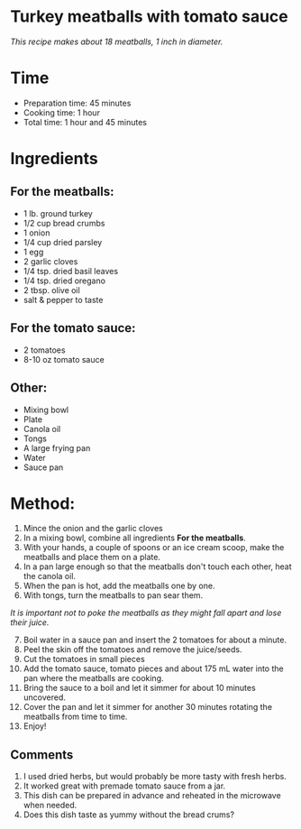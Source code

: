 Turkey meatballs with tomato sauce
===============================
*This recipe makes about 18 meatballs, 1 inch in diameter.*

# Time
- Preparation time: 45 minutes
- Cooking time: 1 hour
- Total time: 1 hour and 45 minutes

# Ingredients

## For the meatballs:
- 1 lb. ground turkey
- 1/2 cup bread crumbs
- 1 onion
- 1/4 cup dried parsley
- 1 egg
- 2 garlic cloves
- 1/4 tsp. dried basil leaves
- 1/4 tsp. dried oregano
- 2 tbsp. olive oil
- salt & pepper to taste

## For the tomato sauce:
- 2 tomatoes
- 8-10 oz tomato sauce

## Other:
- Mixing bowl
- Plate
- Canola oil
- Tongs
- A large frying pan
- Water
- Sauce pan

# Method:
1. Mince the onion and the garlic cloves
2. In a mixing bowl, combine all ingredients **For the meatballs**.
3. With your hands, a couple of spoons or an ice cream scoop, make the meatballs and place them on a plate.
4. In a pan large enough so that the meatballs don't touch each other, heat the canola oil.
5. When the pan is hot, add the meatballs one by one.
6. With tongs, turn the meatballs to pan sear them.

*It is important not to poke the meatballs as they might fall apart and lose their juice.*

7. Boil water in a sauce pan and insert the 2 tomatoes for about a minute.
8. Peel the skin off the tomatoes and remove the juice/seeds.
9. Cut the tomatoes in small pieces
10. Add the tomato sauce, tomato pieces and about 175 mL water into the pan where the meatballs are cooking.
11. Bring the sauce to a boil and let it simmer for about 10 minutes uncovered.
12. Cover the pan and let it simmer for another 30 minutes rotating the meatballs from time to time.
13. Enjoy!

## Comments
1. I used dried herbs, but would probably be more tasty with fresh herbs.
2. It worked great with premade tomato sauce from a jar.
3. This dish can be prepared in advance and reheated in the microwave when needed.
4. Does this dish taste as yummy without the bread crums?
